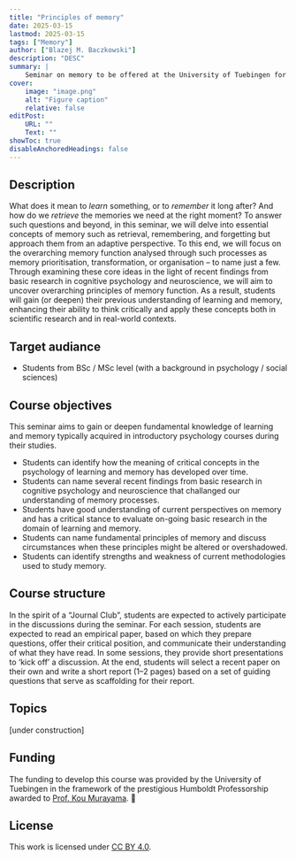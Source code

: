 ```yaml
---
title: "Principles of memory" 
date: 2025-03-15
lastmod: 2025-03-15
tags: ["Memory"]
author: ["Blazej M. Baczkowski"]
description: "DESC" 
summary: |
    Seminar on memory to be offered at the University of Tuebingen for students of the Hector Research Institute of Education Sciences and Psychology (and beyond).
cover:
    image: "image.png"
    alt: "Figure caption"
    relative: false
editPost:
    URL: ""
    Text: ""
showToc: true
disableAnchoredHeadings: false
---
```


## Description

What does it mean to *learn* something, or to *remember* it long after? And how do we *retrieve* the memories we need at the right moment? To answer such questions and beyond, in this seminar, we will delve into essential concepts of memory such as retrieval, remembering, and forgetting but approach them from an adaptive perspective. To this end, we will focus on the overarching memory function analysed through such processes as memory prioritisation, transformation, or organisation – to name just a few. Through examining these core ideas in the light of recent findings from basic research in cognitive psychology and neuroscience, we will aim to uncover overarching principles of memory function. As a result, students will gain (or deepen) their previous understanding of learning and memory, enhancing their ability to think critically and apply these concepts both in scientific research and in real-world contexts.


## Target audiance

- Students from BSc / MSc level (with a background in psychology / social sciences)

## Course objectives

This seminar aims to gain or deepen fundamental knowledge of learning and memory typically acquired in introductory psychology courses during their studies.
-	Students can identify how the meaning of critical concepts in the psychology of learning and memory has developed over time. 
-	Students can name several recent findings from basic research in cognitive psychology and neuroscience that challanged our understanding of memory processes.
-	Students have good understanding of current perspectives on memory and has a critical stance to evaluate on-going basic research in the domain of learning and memory.
-	Students can name fundamental principles of memory and discuss circumstances when these principles might be altered or overshadowed.
-	Students can identify strengths and weakness of current methodologies used to study memory.

## Course structure

In the spirit of a “Journal Club”, students are expected to actively participate in the discussions during the seminar. For each session, students are expected to read an empirical paper, based on which they prepare questions, offer their critical position, and communicate their understanding of what they have read. In some sessions, they provide short presentations to ‘kick off’ a discussion. At the end, students will select a recent paper on their own and write a short report (1–2 pages) based on a set of guiding questions that serve as scaffolding for their report.

## Topics

[under construction]

## Funding

The funding to develop this course was provided by the University of Tuebingen in the framework of the prestigious Humboldt Professorship awarded to [Prof. Kou Murayama](https://motivationsciencelab.com/). &#128075;

## License 

This work is licensed under [CC BY 4.0](https://creativecommons.org/licenses/by/4.0/?ref=chooser-v1).